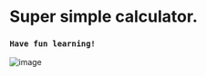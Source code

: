 # Super simple calculator.
### `Have fun learning!`
![image](https://github.com/user-attachments/assets/d4e90a8e-3cbf-420d-88da-fbec18ccc3b7)
